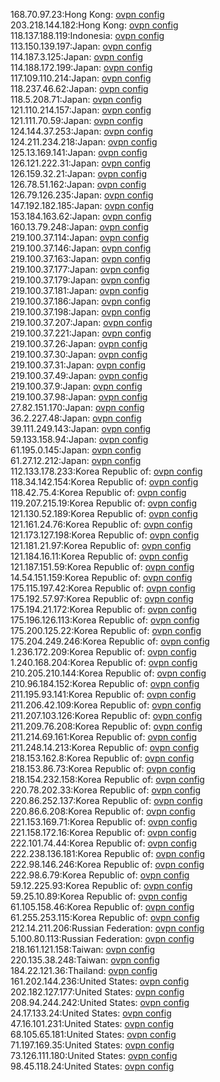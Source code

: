 168.70.97.23:Hong Kong: [ovpn config](vpn/168_70_97_23.ovpn)  
203.218.144.182:Hong Kong: [ovpn config](vpn/203_218_144_182.ovpn)  
118.137.188.119:Indonesia: [ovpn config](vpn/118_137_188_119.ovpn)  
113.150.139.197:Japan: [ovpn config](vpn/113_150_139_197.ovpn)  
114.187.3.125:Japan: [ovpn config](vpn/114_187_3_125.ovpn)  
114.188.172.199:Japan: [ovpn config](vpn/114_188_172_199.ovpn)  
117.109.110.214:Japan: [ovpn config](vpn/117_109_110_214.ovpn)  
118.237.46.62:Japan: [ovpn config](vpn/118_237_46_62.ovpn)  
118.5.208.71:Japan: [ovpn config](vpn/118_5_208_71.ovpn)  
121.110.214.157:Japan: [ovpn config](vpn/121_110_214_157.ovpn)  
121.111.70.59:Japan: [ovpn config](vpn/121_111_70_59.ovpn)  
124.144.37.253:Japan: [ovpn config](vpn/124_144_37_253.ovpn)  
124.211.234.218:Japan: [ovpn config](vpn/124_211_234_218.ovpn)  
125.13.169.141:Japan: [ovpn config](vpn/125_13_169_141.ovpn)  
126.121.222.31:Japan: [ovpn config](vpn/126_121_222_31.ovpn)  
126.159.32.21:Japan: [ovpn config](vpn/126_159_32_21.ovpn)  
126.78.51.162:Japan: [ovpn config](vpn/126_78_51_162.ovpn)  
126.79.126.235:Japan: [ovpn config](vpn/126_79_126_235.ovpn)  
147.192.182.185:Japan: [ovpn config](vpn/147_192_182_185.ovpn)  
153.184.163.62:Japan: [ovpn config](vpn/153_184_163_62.ovpn)  
160.13.79.248:Japan: [ovpn config](vpn/160_13_79_248.ovpn)  
219.100.37.114:Japan: [ovpn config](vpn/219_100_37_114.ovpn)  
219.100.37.146:Japan: [ovpn config](vpn/219_100_37_146.ovpn)  
219.100.37.163:Japan: [ovpn config](vpn/219_100_37_163.ovpn)  
219.100.37.177:Japan: [ovpn config](vpn/219_100_37_177.ovpn)  
219.100.37.179:Japan: [ovpn config](vpn/219_100_37_179.ovpn)  
219.100.37.181:Japan: [ovpn config](vpn/219_100_37_181.ovpn)  
219.100.37.186:Japan: [ovpn config](vpn/219_100_37_186.ovpn)  
219.100.37.198:Japan: [ovpn config](vpn/219_100_37_198.ovpn)  
219.100.37.207:Japan: [ovpn config](vpn/219_100_37_207.ovpn)  
219.100.37.221:Japan: [ovpn config](vpn/219_100_37_221.ovpn)  
219.100.37.26:Japan: [ovpn config](vpn/219_100_37_26.ovpn)  
219.100.37.30:Japan: [ovpn config](vpn/219_100_37_30.ovpn)  
219.100.37.31:Japan: [ovpn config](vpn/219_100_37_31.ovpn)  
219.100.37.49:Japan: [ovpn config](vpn/219_100_37_49.ovpn)  
219.100.37.9:Japan: [ovpn config](vpn/219_100_37_9.ovpn)  
219.100.37.98:Japan: [ovpn config](vpn/219_100_37_98.ovpn)  
27.82.151.170:Japan: [ovpn config](vpn/27_82_151_170.ovpn)  
36.2.227.48:Japan: [ovpn config](vpn/36_2_227_48.ovpn)  
39.111.249.143:Japan: [ovpn config](vpn/39_111_249_143.ovpn)  
59.133.158.94:Japan: [ovpn config](vpn/59_133_158_94.ovpn)  
61.195.0.145:Japan: [ovpn config](vpn/61_195_0_145.ovpn)  
61.27.12.212:Japan: [ovpn config](vpn/61_27_12_212.ovpn)  
112.133.178.233:Korea Republic of: [ovpn config](vpn/112_133_178_233.ovpn)  
118.34.142.154:Korea Republic of: [ovpn config](vpn/118_34_142_154.ovpn)  
118.42.75.4:Korea Republic of: [ovpn config](vpn/118_42_75_4.ovpn)  
119.207.215.19:Korea Republic of: [ovpn config](vpn/119_207_215_19.ovpn)  
121.130.52.189:Korea Republic of: [ovpn config](vpn/121_130_52_189.ovpn)  
121.161.24.76:Korea Republic of: [ovpn config](vpn/121_161_24_76.ovpn)  
121.173.127.198:Korea Republic of: [ovpn config](vpn/121_173_127_198.ovpn)  
121.181.21.97:Korea Republic of: [ovpn config](vpn/121_181_21_97.ovpn)  
121.184.16.11:Korea Republic of: [ovpn config](vpn/121_184_16_11.ovpn)  
121.187.151.59:Korea Republic of: [ovpn config](vpn/121_187_151_59.ovpn)  
14.54.151.159:Korea Republic of: [ovpn config](vpn/14_54_151_159.ovpn)  
175.115.197.42:Korea Republic of: [ovpn config](vpn/175_115_197_42.ovpn)  
175.192.57.97:Korea Republic of: [ovpn config](vpn/175_192_57_97.ovpn)  
175.194.21.172:Korea Republic of: [ovpn config](vpn/175_194_21_172.ovpn)  
175.196.126.113:Korea Republic of: [ovpn config](vpn/175_196_126_113.ovpn)  
175.200.125.22:Korea Republic of: [ovpn config](vpn/175_200_125_22.ovpn)  
175.204.249.246:Korea Republic of: [ovpn config](vpn/175_204_249_246.ovpn)  
1.236.172.209:Korea Republic of: [ovpn config](vpn/1_236_172_209.ovpn)  
1.240.168.204:Korea Republic of: [ovpn config](vpn/1_240_168_204.ovpn)  
210.205.210.144:Korea Republic of: [ovpn config](vpn/210_205_210_144.ovpn)  
210.96.184.152:Korea Republic of: [ovpn config](vpn/210_96_184_152.ovpn)  
211.195.93.141:Korea Republic of: [ovpn config](vpn/211_195_93_141.ovpn)  
211.206.42.109:Korea Republic of: [ovpn config](vpn/211_206_42_109.ovpn)  
211.207.103.126:Korea Republic of: [ovpn config](vpn/211_207_103_126.ovpn)  
211.209.76.208:Korea Republic of: [ovpn config](vpn/211_209_76_208.ovpn)  
211.214.69.161:Korea Republic of: [ovpn config](vpn/211_214_69_161.ovpn)  
211.248.14.213:Korea Republic of: [ovpn config](vpn/211_248_14_213.ovpn)  
218.153.162.8:Korea Republic of: [ovpn config](vpn/218_153_162_8.ovpn)  
218.153.86.73:Korea Republic of: [ovpn config](vpn/218_153_86_73.ovpn)  
218.154.232.158:Korea Republic of: [ovpn config](vpn/218_154_232_158.ovpn)  
220.78.202.33:Korea Republic of: [ovpn config](vpn/220_78_202_33.ovpn)  
220.86.252.137:Korea Republic of: [ovpn config](vpn/220_86_252_137.ovpn)  
220.86.6.208:Korea Republic of: [ovpn config](vpn/220_86_6_208.ovpn)  
221.153.169.71:Korea Republic of: [ovpn config](vpn/221_153_169_71.ovpn)  
221.158.172.16:Korea Republic of: [ovpn config](vpn/221_158_172_16.ovpn)  
222.101.74.44:Korea Republic of: [ovpn config](vpn/222_101_74_44.ovpn)  
222.238.136.181:Korea Republic of: [ovpn config](vpn/222_238_136_181.ovpn)  
222.98.146.246:Korea Republic of: [ovpn config](vpn/222_98_146_246.ovpn)  
222.98.6.79:Korea Republic of: [ovpn config](vpn/222_98_6_79.ovpn)  
59.12.225.93:Korea Republic of: [ovpn config](vpn/59_12_225_93.ovpn)  
59.25.10.89:Korea Republic of: [ovpn config](vpn/59_25_10_89.ovpn)  
61.105.158.46:Korea Republic of: [ovpn config](vpn/61_105_158_46.ovpn)  
61.255.253.115:Korea Republic of: [ovpn config](vpn/61_255_253_115.ovpn)  
212.14.211.206:Russian Federation: [ovpn config](vpn/212_14_211_206.ovpn)  
5.100.80.113:Russian Federation: [ovpn config](vpn/5_100_80_113.ovpn)  
218.161.121.158:Taiwan: [ovpn config](vpn/218_161_121_158.ovpn)  
220.135.38.248:Taiwan: [ovpn config](vpn/220_135_38_248.ovpn)  
184.22.121.36:Thailand: [ovpn config](vpn/184_22_121_36.ovpn)  
161.202.144.236:United States: [ovpn config](vpn/161_202_144_236.ovpn)  
202.182.127.177:United States: [ovpn config](vpn/202_182_127_177.ovpn)  
208.94.244.242:United States: [ovpn config](vpn/208_94_244_242.ovpn)  
24.17.133.24:United States: [ovpn config](vpn/24_17_133_24.ovpn)  
47.16.101.231:United States: [ovpn config](vpn/47_16_101_231.ovpn)  
68.105.65.181:United States: [ovpn config](vpn/68_105_65_181.ovpn)  
71.197.169.35:United States: [ovpn config](vpn/71_197_169_35.ovpn)  
73.126.111.180:United States: [ovpn config](vpn/73_126_111_180.ovpn)  
98.45.118.24:United States: [ovpn config](vpn/98_45_118_24.ovpn)  
